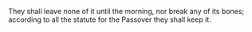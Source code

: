 They shall leave none of it until the morning, nor break any of its bones; according to all the statute for the Passover they shall keep it.
